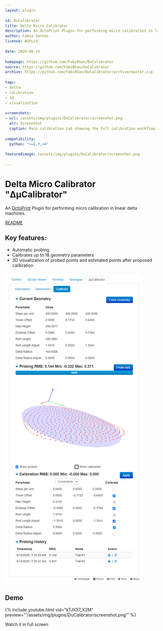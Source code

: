 ```yaml
---
layout: plugin

id: DuCalibrator
title: Delta Micro Calibrator
description: An OctoPrint Plugin for performing micro calibration in linear delta machines.
author: Fabio Santos
license: AGPLv3

date: 2020-06-24

homepage: https://github.com/Fabi0San/DuCalibrator
source: https://github.com/Fabi0San/DuCalibrator
archive: https://github.com/Fabi0San/DuCalibrator/archive/master.zip

tags:
- delta
- calibration
- 3d
- visualization

screenshots:
- url: /assets/img/plugins/DuCalibrator/screenshot.png
  alt: Screenshot
  caption: Main calibration tab showing the full calibration workflow.

compatibility:
  python: ">=2.7,<4"

featuredimage: /assets/img/plugins/DuCalibrator/screenshot.png

---
```


# Delta Micro Calibrator "ΔµCalibrator"
An [OctoPrint](https://octoprint.org/) Plugin for performing micro calibration in linear delta machines.

[README](https://github.com/Fabi0San/DuCalibrator/blob/master/README.md)

## Key features:
* Automatic probing
* Calibrates up to 18 geometry parameters 
* 3D visualization of probed points and estimated points after proposed calibration

![Screenshot](/assets/img/plugins/DuCalibrator/screenshot.png)

## Demo

{% include youtube.html vid="kTJlOl7_X2M" preview="'/assets/img/plugins/DuCalibrator/screenshot.png'" %}

Watch it in full screen

